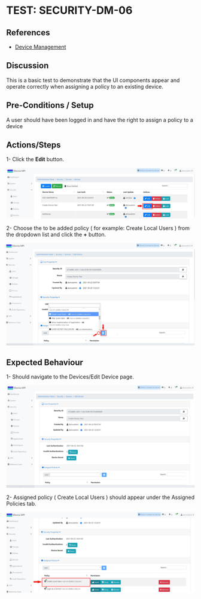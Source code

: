 # TEST: SECURITY-DM-06

## References

* [Device Management](../../../../../operations/security-administration/device-management.md)

## Discussion

This is a basic test to demonstrate that the UI components appear and operate correctly when assigning a policy to an existing device.

## Pre-Conditions / Setup

A user should have been logged in and have the right to assign a policy to a device

## Actions/Steps

1- Click the **Edit** button.

![](../../../../../../.gitbook/assets/18%20%281%29.jpg)

2- Choose the to be added policy \( for example: Create Local Users \) from the dropdown list and click the **+** button.

![](../../../../../../.gitbook/assets/20%20%283%29.jpg)

## Expected Behaviour

1- Should navigate to the Devices/Edit Device page.

![](../../../../../../.gitbook/assets/19%20%282%29.jpg)

2- Assigned policy \( Create Local Users \) should appear under the Assigned Policies tab.

![](../../../../../../.gitbook/assets/21%20%281%29.jpg)

